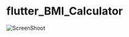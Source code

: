 # flutter_BMI_Calculator

![ScreenShoot](https://github.com/sercangl/flutter_BMI_Calculator/blob/master/bmi_calculator/Screenshot_1582390436.png)
